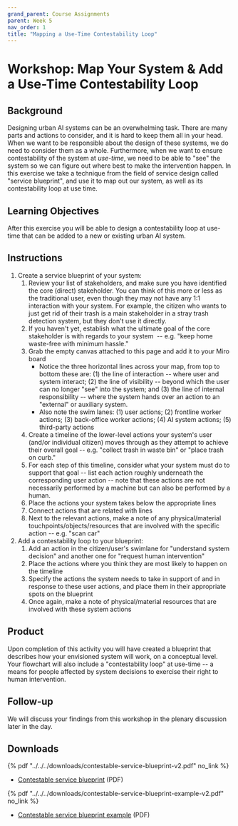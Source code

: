 ```yaml
---
grand_parent: Course Assignments
parent: Week 5
nav_order: 1
title: "Mapping a Use-Time Contestability Loop"
---
```


# Workshop: Map Your System & Add a Use-Time Contestability Loop

## Background

Designing urban AI systems can be an overwhelming task. There are many parts and actions to consider, and it is hard to keep them all in your head. When we want to be responsible about the design of these systems, we do need to consider them as a whole. Furthermore, when we want to ensure contestability of the system at *use-time*, we need to be able to "see" the system so we can figure out where best to make the intervention happen. In this exercise we take a technique from the field of service design called "service blueprint", and use it to map out our system, as well as its contestability loop at use time.   

## Learning Objectives

After this exercise you will be able to design a contestability loop at use-time that can be added to a new or existing urban AI system.

## Instructions

1.  Create a service blueprint of your system:
    1.  Review your list of stakeholders, and make sure you have identified the core (direct) stakeholder. You can think of this more or less as the traditional user, even though they may not have any 1:1 interaction with your system. For example, the citizen who wants to just get rid of their trash is a main stakeholder in a stray trash detection system, but they don't use it directly.
    2.  If you haven't yet, establish what the ultimate goal of the core stakeholder is with regards to your system  -- e.g. "keep home waste-free with minimum hassle."
    3.  Grab the empty canvas attached to this page and add it to your Miro board
        -   Notice the three horizontal lines across your map, from top to bottom these are: (1) the line of interaction -- where user and system interact; (2) the line of visibility -- beyond which the user can no longer "see" into the system; and (3) the line of internal responsibility -- where the system hands over an action to an "external" or auxiliary system. 
        -   Also note the swim lanes: (1) user actions; (2) frontline worker actions; (3) back-office worker actions; (4) AI system actions; (5) third-party actions 
    4.  Create a timeline of the lower-level actions your system's user (and/or individual citizen) moves through as they attempt to achieve their overall goal -- e.g. "collect trash in waste bin" or "place trash on curb."
    5.  For each step of this timeline, consider what your system must do to support that goal -- list each action roughly underneath the corresponding user action -- note that these actions are not necessarily performed by a machine but can also be performed by a human.
    6.  Place the actions your system takes below the appropriate lines
    7.  Connect actions that are related with lines
    8.  Next to the relevant actions, make a note of any physical/material touchpoints/objects/resources that are involved with the specific action -- e.g. "scan car"
2.  Add a contestability loop to your blueprint:
    1.  Add an action in the citizen/user's swimlane for "understand system decision" and another one for "request human intervention"
    2.  Place the actions where you think they are most likely to happen on the timeline
    3.  Specify the actions the system needs to take in support of and in response to these user actions, and place them in their appropriate spots on the blueprint
    4.  Once again, make a note of physical/material resources that are involved with these system actions  

## Product

Upon completion of this activity you will have created a blueprint that describes how your envisioned system will work, on a conceptual level. Your flowchart will also include a "contestability loop" at use-time -- a means for people affected by system decisions to exercise their right to human intervention.

## Follow-up

We will discuss your findings from this workshop in the plenary discussion later in the day.

## Downloads

{% pdf "../../../downloads/contestable-service-blueprint-v2.pdf" no_link %}

- [Contestable service blueprint](../../../downloads/contestable-service-blueprint-v2.pdf) (PDF)

{% pdf "../../../downloads/contestable-service-blueprint-example-v2.pdf" no_link %}

- [Contestable service blueprint example](../../../downloads/contestable-service-blueprint-example-v2.pdf) (PDF)

